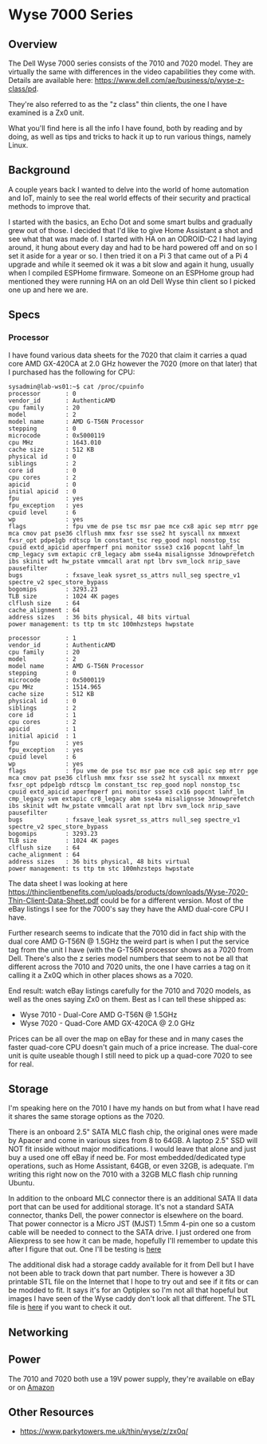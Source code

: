 # Wyse 7000 Series

## Overview

The Dell Wyse 7000 series consists of the 7010 and 7020 model. They are virtually the same with differences in the video capabilities they come with. Details are available here: https://www.dell.com/ae/business/p/wyse-z-class/pd.

They're also referred to as the "z class" thin clients, the one I have examined is a Zx0 unit.

What you'll find here is all the info I have found, both by reading and by doing, as well as tips and tricks to hack it up to run various things, namely Linux.

## Background

A couple years back I wanted to delve into the world of home automation and IoT, mainly to see the real world effects of their security and practical methods to improve that.

I started with the basics, an Echo Dot and some smart bulbs and gradually grew out of those. I decided that I'd like to give Home Assistant a shot and see what that was made of. I started with HA on an ODROID-C2 I had laying around, it hung about every day and had to be hard powered off and on so I set it aside for a year or so. I then tried it on a Pi 3 that came out of a Pi 4 upgrade and while it seemed ok it was a bit slow and again it hung, usually when I compiled ESPHome firmware. Someone on an ESPHome group had mentioned they were running HA on an old Dell Wyse thin client so I picked one up and here we are.

## Specs

### Processor

I have found various data sheets for the 7020 that claim it carries a quad core AMD GX-420CA at 2.0 GHz however the 7020 (more on that later) that I purchased has the following for CPU:

```
sysadmin@lab-ws01:~$ cat /proc/cpuinfo
processor       : 0
vendor_id       : AuthenticAMD
cpu family      : 20
model           : 2
model name      : AMD G-T56N Processor
stepping        : 0
microcode       : 0x5000119
cpu MHz         : 1643.010
cache size      : 512 KB
physical id     : 0
siblings        : 2
core id         : 0
cpu cores       : 2
apicid          : 0
initial apicid  : 0
fpu             : yes
fpu_exception   : yes
cpuid level     : 6
wp              : yes
flags           : fpu vme de pse tsc msr pae mce cx8 apic sep mtrr pge mca cmov pat pse36 clflush mmx fxsr sse sse2 ht syscall nx mmxext fxsr_opt pdpe1gb rdtscp lm constant_tsc rep_good nopl nonstop_tsc cpuid extd_apicid aperfmperf pni monitor ssse3 cx16 popcnt lahf_lm cmp_legacy svm extapic cr8_legacy abm sse4a misalignsse 3dnowprefetch ibs skinit wdt hw_pstate vmmcall arat npt lbrv svm_lock nrip_save pausefilter
bugs            : fxsave_leak sysret_ss_attrs null_seg spectre_v1 spectre_v2 spec_store_bypass
bogomips        : 3293.23
TLB size        : 1024 4K pages
clflush size    : 64
cache_alignment : 64
address sizes   : 36 bits physical, 48 bits virtual
power management: ts ttp tm stc 100mhzsteps hwpstate

processor       : 1
vendor_id       : AuthenticAMD
cpu family      : 20
model           : 2
model name      : AMD G-T56N Processor
stepping        : 0
microcode       : 0x5000119
cpu MHz         : 1514.965
cache size      : 512 KB
physical id     : 0
siblings        : 2
core id         : 1
cpu cores       : 2
apicid          : 1
initial apicid  : 1
fpu             : yes
fpu_exception   : yes
cpuid level     : 6
wp              : yes
flags           : fpu vme de pse tsc msr pae mce cx8 apic sep mtrr pge mca cmov pat pse36 clflush mmx fxsr sse sse2 ht syscall nx mmxext fxsr_opt pdpe1gb rdtscp lm constant_tsc rep_good nopl nonstop_tsc cpuid extd_apicid aperfmperf pni monitor ssse3 cx16 popcnt lahf_lm cmp_legacy svm extapic cr8_legacy abm sse4a misalignsse 3dnowprefetch ibs skinit wdt hw_pstate vmmcall arat npt lbrv svm_lock nrip_save pausefilter
bugs            : fxsave_leak sysret_ss_attrs null_seg spectre_v1 spectre_v2 spec_store_bypass
bogomips        : 3293.23
TLB size        : 1024 4K pages
clflush size    : 64
cache_alignment : 64
address sizes   : 36 bits physical, 48 bits virtual
power management: ts ttp tm stc 100mhzsteps hwpstate
```

The data sheet I was looking at here https://thinclientbenefits.com/uploads/products/downloads/Wyse-7020-Thin-Client-Data-Sheet.pdf could be for a different version. Most of the eBay listings I see for the 7000's say they have the AMD dual-core CPU I have.

Further research seems to indicate that the 7010 did in fact ship with the dual core AMD G-T56N @ 1.5GHz the weird part is when I put the service tag from the unit I have (with the G-T56N processor shows as a 7020 from Dell. There's also the z series model numbers that seem to not be all that different across the 7010 and 7020 units, the one I have carries a tag on it calling it a Zx0Q which in other places shows as a 7020.

End result: watch eBay listings carefully for the 7010 and 7020 models, as well as the ones saying Zx0 on them. Best as I can tell these shipped as:

* Wyse 7010 - Dual-Core AMD G-T56N @ 1.5GHz
* Wyse 7020 - Quad-Core AMD GX-420CA @ 2.0 GHz

Prices can be all over the map on eBay for these and in many cases the faster quad-core CPU doesn't gain much of a price increase. The dual-core unit is quite useable though I still need to pick up a quad-core 7020 to see for real.

## Storage

I'm speaking here on the 7010 I have my hands on but from what I have read it shares the same storage options as the 7020.

There is an onboard 2.5" SATA MLC flash chip, the original ones were made by Apacer and come in various sizes from 8 to 64GB. A laptop 2.5" SSD will NOT fit inside without major modifications. I would leave that alone and just buy a used one off eBay if need be. For most embedded/dedicated type operations, such as Home Assistant, 64GB, or even 32GB, is adequate. I'm writing this right now on the 7010 with a 32GB MLC flash chip running Ubuntu.

In addition to the onboard MLC connector there is an additional SATA II data port that can be used for additional storage. It's not a standard SATA connector, thanks Dell, the power connector is elsewhere on the board. That power connector is a Micro JST (MJST) 1.5mm 4-pin one so a custom cable will be needed to connect to the SATA drive. I just ordered one from Aliexpress to see how it can be made, hopefully I'll remember to update this after I figure that out. One I'll be testing is [here](https://www.aliexpress.com/item/1005003354425090.html?spm=a2g0o.productlist.0.0.1be3c46bK8VdfU&algo_pvid=7212a111-010b-4014-bd9d-2fe072e685d8&aem_p4p_detail=202201160149034875867301834480024840672&algo_exp_id=7212a111-010b-4014-bd9d-2fe072e685d8-4&pdp_ext_f=%7B%22sku_id%22%3A%2212000025369340509%22%7D&pdp_pi=-1%3B2.44%3B-1%3BUSD+2.38%40salePrice%3BUSD%3Bsearch-mainSearch)

The additional disk had a storage caddy available for it from Dell but I have not been able to track down that part number. There is however a 3D printable STL file on the Internet that I hope to try out and see if it fits or can be modded to fit. It says it's for an Optiplex so I'm not all that hopeful but images I have seen of the Wyse caddy don't look all that different. The STL file is [here](https://www.stlfinder.com/model/dell-optiplex-hhd-hard-drive-caddy-s579m5EN/2291325/) if you want to check it out.

## Networking

## Power

The 7010 and 7020 both use a 19V power supply, they're available on eBay or on [Amazon](https://www.amazon.com/APD-Adapter-Client-Class-Compatible/dp/B07PBMNH81)


## Other Resources

* https://www.parkytowers.me.uk/thin/wyse/z/zx0q/
